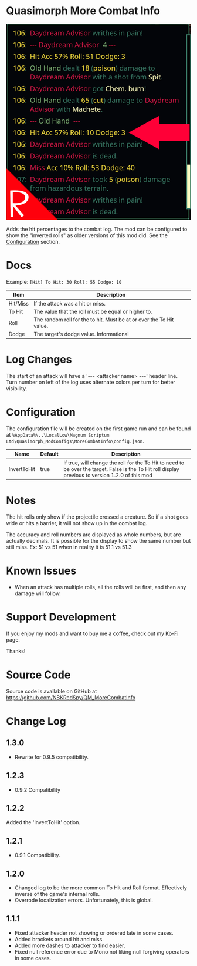 # Quasimorph More Combat Info
![thumbnail icon](media/thumbnail.png)

Adds the hit percentages to the combat log.  The mod can be configured to show the "inverted rolls" as older versions of this mod did.  See the [Configuration](#configuration) section.

# Docs

Example: `[Hit] To Hit: 30 Roll: 55 Dodge: 10`

|Item|Description|
|--|--|
|Hit/Miss|If the attack was a hit or miss.|
|To Hit|The value that the roll must be equal or higher to.
|Roll|The random roll for the to hit.  Must be at or over the To Hit value.|
|Dodge|The target's dodge value.  Informational|

# Log Changes
The start of an attack will have a '--- \<attacker name\> ---' header line.  
Turn number on left of the log uses alternate colors per turn for better visibility.

# Configuration
The configuration file will be created on the first game run and can be found at `%AppData%\..\LocalLow\Magnum Scriptum Ltd\Quasimorph_ModConfigs\MoreCombatInfo\config.json`.

|Name|Default|Description|
|--|--|--|
|InvertToHit|true|If true, will change the roll for the To Hit to need to be over the target.  False is the To Hit roll display previous to version 1.2.0 of this mod|

# Notes
The hit rolls only show if the projectile crossed a creature.  So if a shot goes wide or hits a barrier, it will not show up in the combat log.

The accuracy and roll numbers are displayed as whole numbers, but are actually decimals.  It is possible for the display to show the same number but still miss.  Ex:  51 vs 51 when in reality it is 51.1 vs 51.3

# Known Issues
* When an attack has multiple rolls, all the rolls will be first, and then any damage will follow. 

# Support Development
If you enjoy my mods and want to buy me a coffee, check out my [Ko-Fi](https://ko-fi.com/nbkredspy71915) page.

Thanks!

# Source Code
Source code is available on GitHub at https://github.com/NBKRedSpy/QM_MoreCombatInfo

# Change Log
## 1.3.0
* Rewrite for 0.9.5 compatibility.

## 1.2.3
* 0.9.2 Compatibility

## 1.2.2
Added the 'InvertToHit' option.

## 1.2.1
* 0.9.1 Compatibility.
## 1.2.0
* Changed log to be the more common To Hit and Roll format.  Effectively inverse of the game's internal rolls.
* Overrode localization errors.  Unfortunately, this is global.

## 1.1.1
* Fixed attacker header not showing or ordered late in some cases.
* Added brackets around hit and miss.
* Added more dashes to attacker to find easier.
* Fixed null reference error due to Mono not liking null forgiving operators in some cases.
